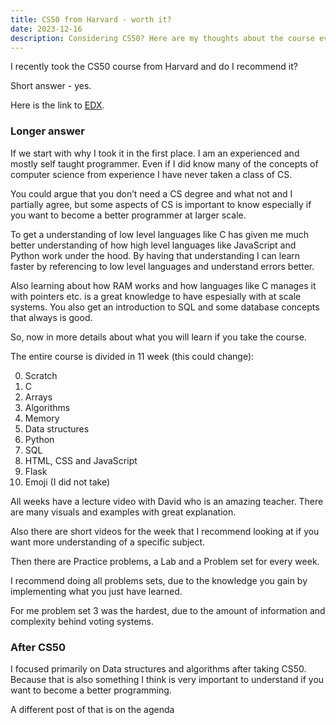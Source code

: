 ```yaml
---
title: CS50 from Harvard - worth it?
date: 2023-12-16
description: Considering CS50? Here are my thoughts about the course even as an experienced programmer
---
```



I recently took the CS50 course from Harvard and do I recommend it?

Short answer - yes.

Here is the link to [EDX](https://www.edx.org/learn/computer-science/harvard-university-cs50-s-introduction-to-computer-science).

### Longer answer

If we start with why I took it in the first place. I am an experienced and mostly self taught  programmer. Even if I did know many of the concepts of computer science from experience I have never taken a class of CS. 

You could argue that you don’t need a CS degree and what not and I partially agree, but some aspects of CS is important to know especially if you want to become a better programmer at larger scale.

To get a understanding of low level languages like C has given me much better understanding of how high level languages like JavaScript and Python work under the hood. By having that understanding I can learn faster by referencing to low level languages and understand errors better.

Also learning about how RAM works and how languages like C manages it with pointers etc. is a great knowledge to have espesially with at scale systems. You also get an introduction to SQL and some database concepts that always is good.

So, now in more details about what you will learn if you take the course.

The entire course is divided in 11 week (this could change):

0. Scratch
1. C
2. Arrays
3. Algorithms 
4. Memory
5. Data structures
6. Python
7. SQL
8. HTML, CSS and JavaScript
9. Flask
10. Emoji (I did not take)

All weeks have a lecture video with David who is an amazing teacher. There are many visuals and examples with great explanation.

Also there are short videos for the week that I recommend looking at if you want more understanding of a specific subject.

Then there are Practice problems, a Lab and a Problem set for every week.

I recommend doing all problems sets, due to the knowledge you gain by implementing what you just have learned.

For me problem set 3 was the hardest, due to the amount of information and complexity behind voting systems.

### After CS50

I focused primarily on Data structures and algorithms after taking CS50. Because that is also something I think is very important to understand if you want to become a better programming.

A different post of that is on the agenda